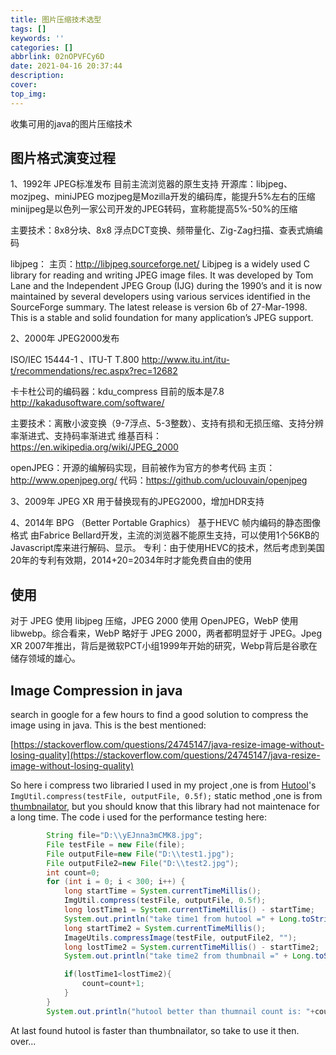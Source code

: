 ```yaml
---
title: 图片压缩技术选型
tags: []
keywords: ''
categories: []
abbrlink: 02nOPVFCy6D
date: 2021-04-16 20:37:44
description:
cover:
top_img:
---
```




收集可用的java的图片压缩技术

## 图片格式演变过程

1、1992年 JPEG标准发布
目前主流浏览器的原生支持
开源库：libjpeg、mozjpeg、miniJPEG
mozjpeg是Mozilla开发的编码库，能提升5%左右的压缩
minijpeg是以色列一家公司开发的JPEG转码，宣称能提高5%-50%的压缩

主要技术：8x8分块、8x8 浮点DCT变换、频带量化、Zig-Zag扫描、查表式熵编码

libjpeg：
主页：<http://libjpeg.sourceforge.net/>
Libjpeg is a widely used C library for reading and writing JPEG image files. It was developed by Tom Lane and the Independent JPEG Group (IJG) during the 1990’s and it is now maintained by several developers using various services identified in the SourceForge summary.
The latest release is version 6b of 27-Mar-1998. This is a stable and solid foundation for many application’s JPEG support.

2、2000年 JPEG2000发布

ISO/IEC 15444-1 、ITU-T T.800
<http://www.itu.int/itu-t/recommendations/rec.aspx?rec=12682>

卡卡杜公司的编码器：kdu_compress 目前的版本是7.8
<http://kakadusoftware.com/software/>

主要技术：离散小波变换（9-7浮点、5-3整数）、支持有损和无损压缩、支持分辨率渐进式、支持码率渐进式
维基百科：<https://en.wikipedia.org/wiki/JPEG_2000>

openJPEG：开源的编解码实现，目前被作为官方的参考代码
主页：<http://www.openjpeg.org/>
代码：<https://github.com/uclouvain/openjpeg>

3、2009年 JPEG XR
用于替换现有的JPEG2000，增加HDR支持

4、2014年 BPG （Better Portable Graphics）
基于HEVC 帧内编码的静态图像格式
由Fabrice Bellard开发，主流的浏览器不能原生支持，可以使用1个56KB的Javascript库来进行解码、显示。
专利：由于使用HEVC的技术，然后考虑到美国20年的专利有效期，2014+20=2034年时才能免费自由的使用

## 使用

对于 JPEG 使用 libjpeg 压缩，JPEG 2000 使用 OpenJPEG，WebP 使用 libwebp。综合看来，WebP 略好于 JPEG 2000，两者都明显好于 JPEG。Jpeg XR 2007年推出，背后是微软PCT小组1999年开始的研究，Webp背后是谷歌在储存领域的雄心。

## Image Compression in java

search in google for a few hours to find a good solution to compress the image using in java. This is the best mentioned:

[https://stackoverflow.com/questions/24745147/java-resize-image-without-losing-quality](https://stackoverflow.com/questions/24745147/java-resize-image-without-losing-quality)

So here i compress two libraried I used in my project ,one is from [Hutool](https://github.com/looly/hutool/issues)'s `ImgUtil.compress(testFile, outputFile, 0.5f);`
static method ,one is from [thumbnailator](https://github.com/coobird/thumbnailator), but you should know that this library had not maintenace for a long time.
The code i used for the performance testing here:

```java
        String file="D:\\yEJnna3mCMK8.jpg";
        File testFile = new File(file);
        File outputFile=new File("D:\\test1.jpg");
        File outputFile2=new File("D:\\test2.jpg");
        int count=0;
        for (int i = 0; i < 300; i++) {
            long startTime = System.currentTimeMillis();
            ImgUtil.compress(testFile, outputFile, 0.5f);
            long lostTime1 = System.currentTimeMillis() - startTime;
            System.out.println("take time1 from hutool =" + Long.toString(lostTime1));
            long startTime2 = System.currentTimeMillis();
            ImageUtils.compressImage(testFile, outputFile2, "");
            long lostTime2 = System.currentTimeMillis() - startTime2;
            System.out.println("take time2 from thumbnail =" + Long.toString(lostTime2));

            if(lostTime1<lostTime2){
                count=count+1;
            }
        }
        System.out.println("hutool better than thumnail count is: "+count);
```

At last found hutool is faster than thumbnailator, so take to use it then. over...
